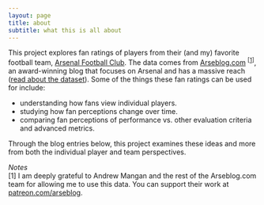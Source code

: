 ```yaml
---
layout: page
title: about
subtitle: what this is all about
---
```


<p>This project explores fan ratings of players from their (and my) favorite football team, <a href="https://www.arsenal.com" target="_blank">Arsenal Football Club</a>. The data comes from <a href="https://arseblog.com" target="_blank">Arseblog.com</a> <sup>[<a href="#n1">1</a>]</sup>, an award-winning blog that focuses on Arsenal and has a massive reach (<a href="./data.md">read about the dataset</a>). Some of the things these fan ratings can be used for include:</p>
<ul>
<li>understanding how fans view individual players.</li>
<li>studying how fan perceptions change over time.</li>
<li>comparing fan perceptions of performance vs. other evaluation criteria and advanced metrics.</li>
</ul>
    
<p>Through the blog entries below, this project examines these ideas and more from both the individual player and team perspectives.</p>

<a name="n1"></a>
<p><em>Notes</em><br/>
[1] I am deeply grateful to Andrew Mangan and the rest of the Arseblog.com team for allowing me to use this data. You can support their work at <a href="https://www.patreon.com/arseblog" target="_blank">patreon.com/arseblog</a>.</p>